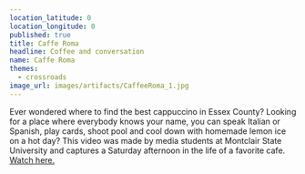 ```yaml
---
location_latitude: 0
location_longitude: 0
published: true
title: Caffe Roma
headline: Coffee and conversation
name: Caffe Roma
themes:
  - crossroads
image_url: images/artifacts/CaffeeRoma_1.jpg
---
```

Ever wondered where to find the best cappuccino in Essex County?  Looking for a place where everybody knows your name, you can speak Italian or Spanish, play cards, shoot pool and cool down with homemade lemon ice on a hot day?  This video was made by media students at Montclair State University and captures a Saturday afternoon in the life of a favorite cafe. [Watch here.](https://vimeo.com/214952126)
